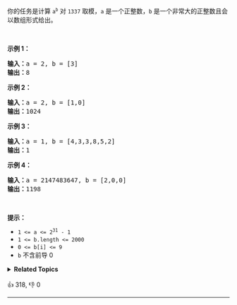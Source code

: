 <p>你的任务是计算&nbsp;<code>a<sup>b</sup></code>&nbsp;对&nbsp;<code>1337</code> 取模，<code>a</code> 是一个正整数，<code>b</code> 是一个非常大的正整数且会以数组形式给出。</p>

<p>&nbsp;</p>

<p><strong>示例 1：</strong></p>

<pre>
<strong>输入：</strong>a = 2, b = [3]
<strong>输出：</strong>8
</pre>

<p><strong>示例 2：</strong></p>

<pre>
<strong>输入：</strong>a = 2, b = [1,0]
<strong>输出：</strong>1024
</pre>

<p><strong>示例 3：</strong></p>

<pre>
<strong>输入：</strong>a = 1, b = [4,3,3,8,5,2]
<strong>输出：</strong>1
</pre>

<p><strong>示例 4：</strong></p>

<pre>
<strong>输入：</strong>a = 2147483647, b = [2,0,0]
<strong>输出：</strong>1198
</pre>

<p>&nbsp;</p>

<p><strong>提示：</strong></p>

<ul> 
 <li><code>1 &lt;= a &lt;= 2<sup>31</sup> - 1</code></li> 
 <li><code>1 &lt;= b.length &lt;= 2000</code></li> 
 <li><code>0 &lt;= b[i] &lt;= 9</code></li> 
 <li><code>b</code> 不含前导 0</li> 
</ul>

<details><summary><strong>Related Topics</strong></summary>数学 | 分治</details><br>

<div>👍 318, 👎 0<span style='float: right;'></span></div>

<div id="labuladong"><hr>

</div>

